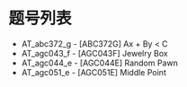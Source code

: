 # 题号列表

- AT_abc372_g - [ABC372G] Ax + By < C
- AT_agc043_f - [AGC043F] Jewelry Box
- AT_agc044_e - [AGC044E] Random Pawn
- AT_agc051_e - [AGC051E] Middle Point

